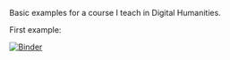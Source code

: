 Basic examples for a course I teach in Digital Humanities.

First example:

[![Binder](https://mybinder.org/badge_logo.svg)](https://mybinder.org/v2/gh/Lise-Bertels/Digital-Humanities/HEAD)

